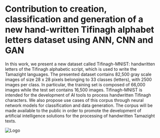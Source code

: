 
# Contribution to creation, classification and generation of a new hand-written Tifinagh alphabet letters dataset using ANN, CNN and GAN

In this work, we present a new dataset called Tifinagh-MNIST: handwritten letters of the Tifinagh alphabetic script, which is used to write the Tamazight languages. The presented dataset contains 82,500 gray scale images of size 28 x 28 pixels belonging to 33 classes (letters), with 2500 images per class. In particular, the training set is composed of 66,000 images while the test set contains 16,500 images. Tifinagh-MNIST is intended for the development of AI tools to process handwritten Tifinagh characters. We also propose use cases of this corpus through neural network models for classification and data generation. The corpus will be made available to the public in order to promote the development of artificial intelligence solutions for the processing of handwritten Tamazight texts.




![Logo](https://media.licdn.com/dms/image/C4E22AQGE6ZG-gNJhXg/feedshare-shrink_800/0/1656066492444?e=1678924800&v=beta&t=6on0spkXPm5NK4kY4SFEttnzkUrII9OUfvHxWeM8zO0)


